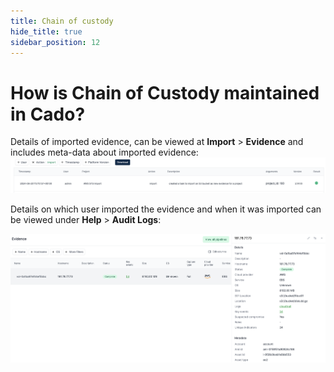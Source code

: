 ```yaml
---
title: Chain of custody
hide_title: true
sidebar_position: 12
---
```


# How is Chain of Custody maintained in Cado?

Details of imported evidence, can be viewed at **Import** > **Evidence** and includes meta-data about imported evidence:
![Evidence](/img/coc_audit.png)

Details on which user imported the evidence and when it was imported can be viewed under **Help** > **Audit Logs**:

![Audit Logs](/img/coc_evidence.png)